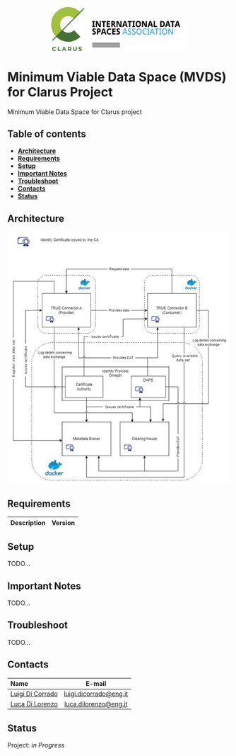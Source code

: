 <p align="center">
<img src="docs/images/clarus-logo.png" width="15%"/> <img src="docs/images/idsa-logo.png" width="45%"/> 
</p>

<!--the list of used link is at the bottom of the file-->

# Minimum Viable Data Space (MVDS) for Clarus Project
Minimum Viable Data Space for Clarus project

## Table of contents
* [**Architecture**](#architecture)
* [**Requirements**](#requirements)
* [**Setup**](#setup)
* [**Important Notes**](#important-notes)
* [**Troubleshoot**](#troubleshoot)
* [**Contacts**](#contacts)
* [**Status**](#status)
<!--* [**License**](#license)-->
<!--* [**Endpoints**](#endpoints)-->

## Architecture

![Architecture](docs/images/clarus-architecture.jpg)

## Requirements

| Description                                     |      Version     |
| :---------------------------------------------- | :--------------: |

## Setup

TODO...

<!--## Endpoints-->

## Important Notes

TODO...

## Troubleshoot

TODO...

## Contacts

| Name                    |        E-mail         |
| :---------------------- | :-------------------: |
| [Luigi Di Corrado]([1]) | luigi.dicorrado@eng.it|
| [Luca Di Lorenzo]([2])  | luca.dilorenzo@eng.it |

## Status

Project: _in Progress_

<!--
## License
-->

<!--LIST OF LINKS USED-->

[1]: https://github.com/luidicorra

[2]: https://github.com/ludilorenz